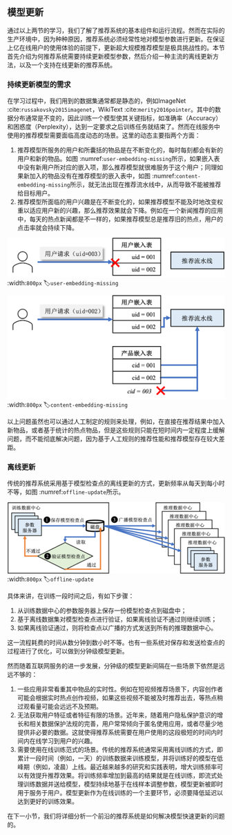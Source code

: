 ## 模型更新
通过以上两节的学习，我们了解了推荐系统的基本组件和运行流程。然而在实际的生产环境中，因为种种原因，推荐系统必须经常性地对模型参数进行更新。在保证上亿在线用户的使用体验的前提下，更新超大规模推荐模型是极具挑战性的。本节首先介绍为何推荐系统需要持续更新模型参数，然后介绍一种主流的离线更新方法，以及一个支持在线更新的推荐系统。

### 持续更新模型的需求
在学习过程中，我们用到的数据集通常都是静态的，例如ImageNet :cite:`russakovsky2015imagenet`，WikiText :cite:`merity2016pointer`。其中的数据分布通常是不变的，因此训练一个模型使其关键指标，如准确率（Accuracy）和困惑度（Perplexity），达到一定要求之后训练任务就结束了。然而在线服务中使用的推荐模型需要面临高度动态的场景。这里的动态主要指两个方面：

1. 推荐模型所服务的用户和所囊括的物品是在不断变化的，每时每刻都会有新的用户和新的物品。如图 :numref:`user-embedding-missing`所示，如果嵌入表中没有新用户所对应的嵌入项，那么推荐模型就很难服务于这个用户；同理如果新加入的物品没有在推荐模型的嵌入表中，如图 :numref:`content-embedding-missing`所示，就无法出现在推荐流水线中，从而导致不能被推荐给目标用户。
2. 推荐模型所面临的用户兴趣是在不断变化的，如果推荐模型不能及时地改变权重以适应用户新的兴趣，那么推荐效果就会下降。例如在一个新闻推荐的应用中，每天的热点新闻都是不一样的，如果推荐模型总是推荐旧的热点，用户的点击率就会持续下降。


![用户嵌入项缺失](../img/ch10/ch-recsys/user_embedding_missing.png)
:width:`800px`
:label:`user-embedding-missing`

![物品嵌入项缺失](../img/ch10/ch-recsys/content_embedding_missing.png)
:width:`800px`
:label:`content-embedding-missing`



以上问题虽然也可以通过人工制定的规则来处理，例如，在直接在推荐结果中加入新物品，或者基于统计的热点物品，但是这些规则只能在短时间内一定程度上缓解问题，而不能彻底解决问题，因为基于人工规则的推荐性能和推荐模型存在较大差距。

### 离线更新
传统的推荐系统采用基于模型检查点的离线更新的方式，更新频率从每天到每小时不等，如图 :numref:`offline-update`所示。

![离线更新](../img/ch10/ch-recsys/offline_update.png)
:width:`800px`
:label:`offline-update`

具体来讲，在训练一段时间之后，有如下步骤：

1. 从训练数据中心的参数服务器上保存一份模型检查点到磁盘中；
2. 基于离线数据集对模型检查点进行验证，如果离线验证不通过则继续训练；
3. 如果离线验证通过，则将检查点以广播的方式发送到所有的推理数据中心。

这一流程耗费的时间从数分钟到数小时不等。也有一些系统对保存和发送检查点的过程进行了优化，可以做到分钟级模型更新。

然而随着互联网服务的进一步发展，分钟级的模型更新间隔在一些场景下依然是远远不够的：

1. 一些应用非常看重其中物品的实时性。例如在短视频推荐场景下，内容创作者可能会根据实时热点创作视频，如果这些视频不能被及时推荐出去，等热点稍过观看量可能会远远不及预期。
2. 无法获取用户特征或者特征有限的场景。近年来，随着用户隐私保护意识的增长和相关数据保护法规的完善，用户常常倾向于匿名使用应用，或者尽量少地提供非必要的数据。这就使得推荐系统需要在用户使用的这段极短的时间内时间内在线学习到用户的兴趣。
3. 需要使用在线训练范式的场景。传统的推荐系统通常采用离线训练的方式，即累计一段时间（例如，一天）的训练数据来训练模型，并将训练好的模型在低峰期（例如，凌晨）上线。最近越来越多的研究和实践表明，增大训练频率可以有效提升推荐效果。将训练频率增加到最高的结果就是在线训练，即流式处理训练数据并送给模型，模型持续地基于在线样本调整参数，模型更新被即时用于服务于用户。模型更新作为在线训练的一个主要环节，必须要降低延迟以达到更好的训练效果。

在下一小节，我们将详细分析一个前沿的推荐系统是如何解决模型快速更新的问题的。